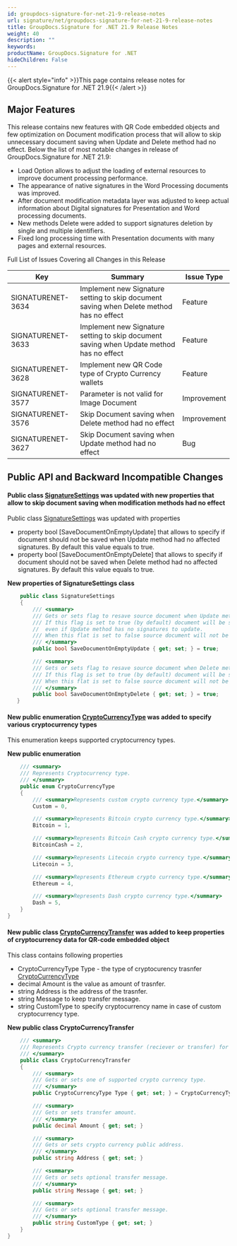 ```yaml
---
id: groupdocs-signature-for-net-21-9-release-notes
url: signature/net/groupdocs-signature-for-net-21-9-release-notes
title: GroupDocs.Signature for .NET 21.9 Release Notes
weight: 40
description: ""
keywords: 
productName: GroupDocs.Signature for .NET
hideChildren: False
---
```

{{< alert style="info" >}}This page contains release notes for GroupDocs.Signature for .NET 21.9{{< /alert >}}

## Major Features

This release contains new features with QR Code embedded objects and few optimization on Document modification process that will allow to skip unnecessary document saving when Update and Delete method had no effect.
Below the list of most notable changes in release of GroupDocs.Signature for .NET 21.9:

* Load Option allows to adjust the loading of external resources to improve document processing performance.
* The appearance of native signatures in the Word Processing documents was improved.
* After document modification metadata layer was adjusted to keep actual information about Digital signatures for Presentation and Word processing documents.
* New methods Delete were added to support signatures deletion by single and multiple identifiers.
* Fixed long processing time with Presentation documents with many pages and external resources.

Full List of Issues Covering all Changes in this Release

| Key | Summary | Issue Type |
| --- | --- | --- |
| SIGNATURENET-3634 | Implement new Signature setting to skip document saving when Delete method has no effect  | Feature |
| SIGNATURENET-3633 | Implement new Signature setting to skip document saving when Update method has no effect  | Feature |
| SIGNATURENET-3628 | Implement new QR Code type of Crypto Currency wallets  | Feature |
| SIGNATURENET-3577 | Parameter is not valid for Image Document | Improvement |
| SIGNATURENET-3576 | Skip Document saving when Delete method had no effect  | Improvement |
| SIGNATURENET-3627 | Skip Document saving when Update method had no effect  | Bug |

## Public API and Backward Incompatible Changes

#### Public class [SignatureSettings](https://apireference.groupdocs.com/signature/net/groupdocs.signature/signaturesettings) was updated with new properties that allow to skip document saving when modification methods had no effect

Public class [SignatureSettings](https://apireference.groupdocs.com/signature/net/groupdocs.signature/SignatureSettings) was updated with properties

* property bool [SaveDocumentOnEmptyUpdate] that allows to specify if document should not be saved when Update method had no affected signatures. By default this value equals to true.
* property bool [SaveDocumentOnEmptyDelete] that allows to specify if document should not be saved when Delete method had no affected signatures. By default this value equals to true.

**New properties of SignatureSettings class**

```csharp
    public class SignatureSettings
    {
        /// <summary>
        /// Gets or sets flag to resave source document when Update method has no signatures to update.
        /// If this flag is set to true (by default) document will be saving with corresponding history process log (date and operation type) 
        //  even if Update method has no signatures to update.
        /// When this flat is set to false source document will not be modified at all.
        /// </summary>
        public bool SaveDocumentOnEmptyUpdate { get; set; } = true;

        /// <summary>
        /// Gets or sets flag to resave source document when Delete method has no affected signatures to remove.
        /// If this flag is set to true (by default) document will be saving with corresponding history process log (date and operation type) even if Delete method has no signatures to remove.
        /// When this flat is set to false source document will not be modified at all.
        /// </summary>
        public bool SaveDocumentOnEmptyDelete { get; set; } = true;
   }
```

#### New public enumeration [CryptoCurrencyType](https://apireference.groupdocs.com/signature/net/groupdocs.signature.domain.extensions/cryptocurrencytype) was added to specify various cryptocurrency types

This enumeration keeps supported cryptocurrency types.

**New public enumeration**

```csharp
    /// <summary>
    /// Represents Cryptocurrency type.
    /// </summary>
    public enum CryptoCurrencyType
    {
        /// <summary>Represents custom crypto currency type.</summary>
        Custom = 0,

        /// <summary>Represents Bitcoin crypto currency type.</summary>
        Bitcoin = 1,

        /// <summary>Represents Bitcoin Cash crypto currency type.</summary>
        BitcoinCash = 2,

        /// <summary>Represents Litecoin crypto currency type.</summary>
        Litecoin = 3,

        /// <summary>Represents Ethereum crypto currency type.</summary>
        Ethereum = 4,

        /// <summary>Represents Dash crypto currency type.</summary>
        Dash = 5,
    }
}
```

#### New public class [CryptoCurrencyTransfer](https://apireference.groupdocs.com/signature/net/groupdocs.signature.domain.extensions/cryptocurrencytransfer) was added to keep properties of cryptocurrency data for QR-code embedded object

This class contains following properties

* CryptoCurrencyType Type - the type of cryptocurency trasnfer [CryptoCurrencyType](https://apireference.groupdocs.com/signature/net/groupdocs.signature.domain.extensions/cryptocurrencytype)
* decimal Amount is the value as amount of trasnfer.
* string Address is the address of the trasnfer.
* string Message to keep transfer message.
* string CustomType to specify cryptocurrency name in case of custom cryptocurrency type.

**New public class CryptoCurrencyTransfer**

```csharp
    /// <summary>
    /// Represents Crypto currency transfer (reciever or transfer) for QR-Code.
    /// </summary>
    public class CryptoCurrencyTransfer
    {
        /// <summary>
        /// Gets or sets one of supported crypto currency type.
        /// </summary>
        public CryptoCurrencyType Type { get; set; } = CryptoCurrencyType.Bitcoin;

        /// <summary>
        /// Gets or sets transfer amount.
        /// </summary>
        public decimal Amount { get; set; }

        /// <summary>
        /// Gets or sets crypto currency public address.
        /// </summary>
        public string Address { get; set; }

        /// <summary>
        /// Gets or sets optional transfer message.
        /// </summary>
        public string Message { get; set; }

        /// <summary>
        /// Gets or sets optional transfer message.
        /// </summary>
        public string CustomType { get; set; }
    }
}
```

